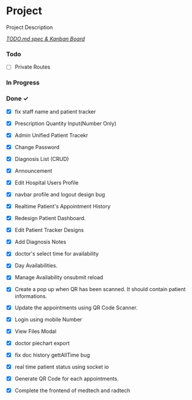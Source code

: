 # Project

Project Description

<em>[TODO.md spec & Kanban Board](https://bit.ly/3fCwKfM)</em>

### Todo

- [ ] Private Routes  

### In Progress


### Done ✓

- [x] fix staff name and patient tracker  
- [x] Prescription Quantity Input(Number Only)  
- [x] Admin Unified Patient Tracekr  
- [x] Change Password  
- [x] Diagnosis List (CRUD)  
- [x] Announcement  
- [x] Edit Hospital Users Profile  
- [x] navbar profile and logout design bug  
- [x] Realtime Patient's Appointment History  
- [x] Redesign Patient Dashboard.  
- [x] Edit Patient Tracker Designs  
- [x] Add Diagnosis Notes  
- [x] doctor's select time for availability  
- [x] Day Availabilities.  
- [x] Manage Availability onsubmit reload  
- [x] Create a pop up when QR has been scanned. It should contain patient informations.  
- [x] Update the appointments using QR Code Scanner.  
- [x] Login using mobile Number  
- [x] View Files Modal  
- [x] doctor piechart export  
- [x] fix doc history gettAllTime bug  
- [x] real time patient status using socket io  
- [x] Generate QR Code for each appointments.  
- [x] Complete the frontend of medtech and radtech  


